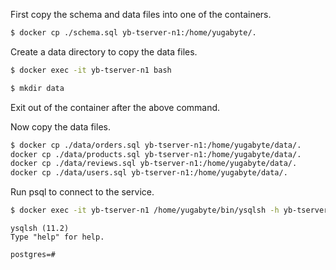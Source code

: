 ---
---

First copy the schema and data files into one of the containers.
```sh
$ docker cp ./schema.sql yb-tserver-n1:/home/yugabyte/.
```

Create a data directory to copy the data files.
```sh
$ docker exec -it yb-tserver-n1 bash
```
```sh
$ mkdir data
```
Exit out of the container after the above command.

Now copy the data files.
```sh
$ docker cp ./data/orders.sql yb-tserver-n1:/home/yugabyte/data/.
docker cp ./data/products.sql yb-tserver-n1:/home/yugabyte/data/.
docker cp ./data/reviews.sql yb-tserver-n1:/home/yugabyte/data/.
docker cp ./data/users.sql yb-tserver-n1:/home/yugabyte/data/.
```

Run psql to connect to the service.

```sh
$ docker exec -it yb-tserver-n1 /home/yugabyte/bin/ysqlsh -h yb-tserver-n1 -p 5433 -U postgres  --echo-queries
```

```
ysqlsh (11.2)
Type "help" for help.

postgres=#
```
